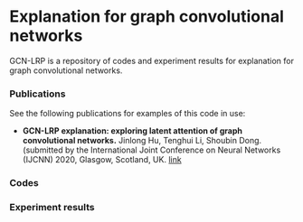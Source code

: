 # Explanation for graph convolutional networks
GCN-LRP is a repository of codes and experiment results for explanation for graph convolutional networks.
### Publications
See the following publications for examples of this code in use:
 * **GCN-LRP explanation: exploring latent attention of graph convolutional networks.** Jinlong Hu, Tenghui Li, Shoubin Dong. (submitted by the International Joint Conference on Neural Networks (IJCNN) 2020, Glasgow, Scotland, UK. [link](https://wcci2020.org/)

### Codes


### Experiment results
